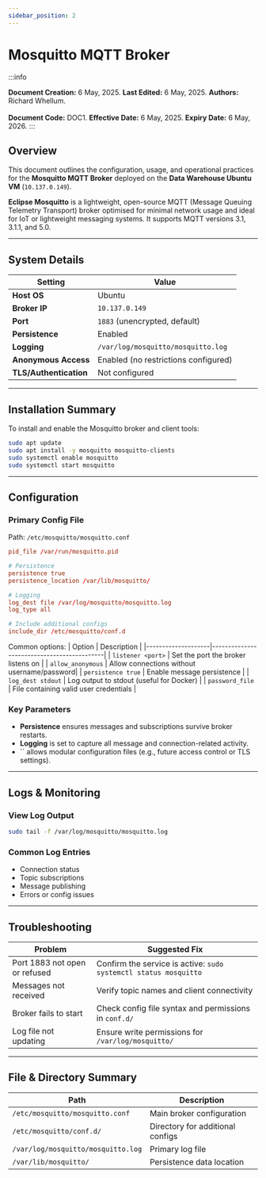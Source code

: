 ```yaml
---
sidebar_position: 2
---
```


# Mosquitto MQTT Broker

:::info

**Document Creation:** 6 May, 2025. **Last Edited:** 6 May, 2025. **Authors:** Richard Whellum.
<br></br> **Document Code:** DOC1. **Effective Date:** 6 May, 2025. **Expiry Date:** 6 May, 2026.
:::

## Overview

This document outlines the configuration, usage, and operational practices for the **Mosquitto MQTT Broker** deployed on the **Data Warehouse Ubuntu VM** (`10.137.0.149`).

**Eclipse Mosquitto** is a lightweight, open-source MQTT (Message Queuing Telemetry Transport) broker optimised for minimal network usage and ideal for IoT or lightweight messaging systems. It supports MQTT versions 3.1, 3.1.1, and 5.0.

---

## System Details

| Setting                | Value                                |
| ---------------------- | ------------------------------------ |
| **Host OS**            | Ubuntu                               |
| **Broker IP**          | `10.137.0.149`                       |
| **Port**               | `1883` (unencrypted, default)        |
| **Persistence**        | Enabled                              |
| **Logging**            | `/var/log/mosquitto/mosquitto.log`   |
| **Anonymous Access**   | Enabled (no restrictions configured) |
| **TLS/Authentication** | Not configured                       |


---

## Installation Summary

To install and enable the Mosquitto broker and client tools:

```bash
sudo apt update
sudo apt install -y mosquitto mosquitto-clients
sudo systemctl enable mosquitto
sudo systemctl start mosquitto
```

---

## Configuration

### Primary Config File

Path: `/etc/mosquitto/mosquitto.conf`

```conf
pid_file /var/run/mosquitto.pid

# Persistence
persistence true
persistence_location /var/lib/mosquitto/

# Logging
log_dest file /var/log/mosquitto/mosquitto.log
log_type all

# Include additional configs
include_dir /etc/mosquitto/conf.d
```

Common options:
| Option             | Description                                |
|--------------------|--------------------------------------------|
| `listener <port>`  | Set the port the broker listens on         |
| `allow_anonymous`  | Allow connections without username/password|
| `persistence true` | Enable message persistence                 |
| `log_dest stdout`  | Log output to stdout (useful for Docker)   |
| `password_file`    | File containing valid user credentials     |


### Key Parameters

- **Persistence** ensures messages and subscriptions survive broker restarts.
- **Logging** is set to capture all message and connection-related activity.
- `` allows modular configuration files (e.g., future access control or TLS settings).

---


## Logs & Monitoring

### View Log Output

```bash
sudo tail -f /var/log/mosquitto/mosquitto.log
```

### Common Log Entries

- Connection status
- Topic subscriptions
- Message publishing
- Errors or config issues


---

## Troubleshooting

| Problem                       | Suggested Fix                                                    |
| ----------------------------- | ---------------------------------------------------------------- |
| Port 1883 not open or refused | Confirm the service is active: `sudo systemctl status mosquitto` |
| Messages not received         | Verify topic names and client connectivity                       |
| Broker fails to start         | Check config file syntax and permissions in `conf.d/`            |
| Log file not updating         | Ensure write permissions for `/var/log/mosquitto/`               |

---

## File & Directory Summary

| Path                               | Description                      |
| ---------------------------------- | -------------------------------- |
| `/etc/mosquitto/mosquitto.conf`    | Main broker configuration        |
| `/etc/mosquitto/conf.d/`           | Directory for additional configs |
| `/var/log/mosquitto/mosquitto.log` | Primary log file                 |
| `/var/lib/mosquitto/`              | Persistence data location        |
